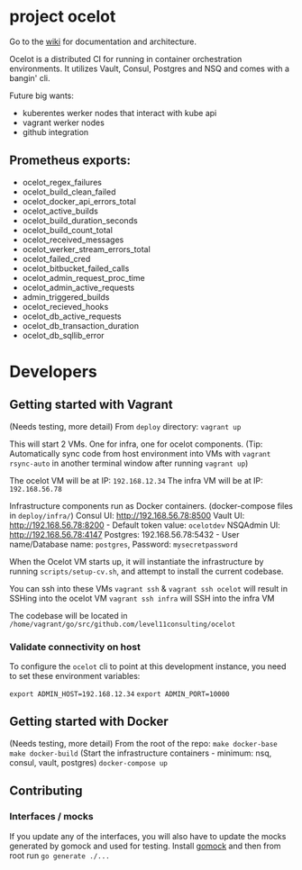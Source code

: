 # project ocelot

Go to the [wiki](https://github.com/level11consulting/ocelot/wiki) for documentation and architecture.

Ocelot is a distributed CI for running in container orchestration environments. It utilizes Vault, Consul, Postgres and NSQ and comes with a bangin' cli.


Future big wants:
- kuberentes werker nodes that interact with kube api
- vagrant werker nodes
- github integration

## Prometheus exports:
- ocelot_regex_failures
- ocelot_build_clean_failed
- ocelot_docker_api_errors_total
- ocelot_active_builds
- ocelot_build_duration_seconds
- ocelot_build_count_total
- ocelot_received_messages
- ocelot_werker_stream_errors_total
- ocelot_failed_cred
- ocelot_bitbucket_failed_calls
- ocelot_admin_request_proc_time
- ocelot_admin_active_requests
- admin_triggered_builds
- ocelot_recieved_hooks
- ocelot_db_active_requests
- ocelot_db_transaction_duration
- ocelot_db_sqllib_error

# Developers
## Getting started with Vagrant
(Needs testing, more detail)
From `deploy` directory:
`vagrant up`

This will start 2 VMs. One for infra, one for ocelot components.
(Tip: Automatically sync code from host environment into VMs with `vagrant rsync-auto` in another terminal window after running `vagrant up`)

The ocelot VM will be at IP: `192.168.12.34`
The infra VM will be at IP: `192.168.56.78`

Infrastructure components run as Docker containers. (docker-compose files in `deploy/infra/`)
Consul UI: http://192.168.56.78:8500
Vault UI: http://192.168.56.78:8200 - Default token value: `ocelotdev`
NSQAdmin UI: http://192.168.56.78:4147
Postgres: 192.168.56.78:5432 - User name/Database name: `postgres`, Password: `mysecretpassword`

When the Ocelot VM starts up, it will instantiate the infrastructure by running `scripts/setup-cv.sh`, and attempt to install the current codebase.

You can ssh into these VMs
`vagrant ssh` & `vagrant ssh ocelot` will result in SSHing into the ocelot VM
`vagrant ssh infra` will SSH into the infra VM

The codebase will be located in `/home/vagrant/go/src/github.com/level11consulting/ocelot`

### Validate connectivity on host
To configure the `ocelot` cli to point at this development instance, you need to set these environment variables:

`export ADMIN_HOST=192.168.12.34`
`export ADMIN_PORT=10000`

## Getting started with Docker
(Needs testing, more detail)
From the root of the repo:
`make docker-base`
`make docker-build`
(Start the infrastructure containers - minimum: nsq, consul, vault, postgres)
`docker-compose up`

## Contributing 

### Interfaces / mocks 

If you update any of the interfaces, you will also have to update the mocks generated by gomock and used for testing. Install [gomock](https://github.com/golang/mock) and then from root run `go generate ./...` 
